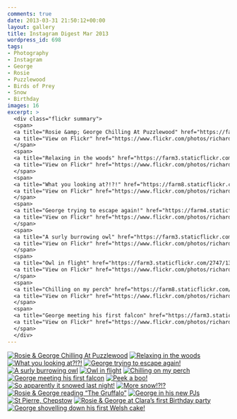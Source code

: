 ```yaml
---
comments: true
date: 2013-03-31 21:50:12+00:00
layout: gallery
title: Instagram Digest Mar 2013
wordpress_id: 698
tags:
- Photography
- Instagram
- George
- Rosie
- Puzzlewood
- Birds of Prey
- Snow
- Birthday
images: 16
excerpt: >
  <div class="flickr summary">
  <span>
  <a title="Rosie &amp; George Chilling At Puzzlewood" href="https://farm8.staticflickr.com/7340/13103465523_e4a9483a3a_b.jpg" class="image cboxElement" rel="gallery7"><img src="https://farm8.staticflickr.com/7340/13103465523_e4a9483a3a_q.jpg" alt="Rosie &amp; George Chilling At Puzzlewood"></a>
  <a title="View on Flickr" href="https://www.flickr.com/photos/richard-perry/13103465523/" class="flickrlink"> </a>
  </span>
  <span>
  <a title="Relaxing in the woods" href="https://farm3.staticflickr.com/2372/13103356435_138ee8f68c_b.jpg" class="image cboxElement" rel="gallery7"><img src="https://farm3.staticflickr.com/2372/13103356435_138ee8f68c_q.jpg" alt="Relaxing in the woods"></a>
  <a title="View on Flickr" href="https://www.flickr.com/photos/richard-perry/13103356435/" class="flickrlink"> </a>
  </span>
  <span>
  <a title="What you looking at?!?!" href="https://farm8.staticflickr.com/7400/13103352075_bde16dde96_b.jpg" class="image cboxElement" rel="gallery7"><img src="https://farm8.staticflickr.com/7400/13103352075_bde16dde96_q.jpg" alt="What you looking at?!?!"></a>
  <a title="View on Flickr" href="https://www.flickr.com/photos/richard-perry/13103352075/" class="flickrlink"> </a>
  </span>
  <span>
  <a title="George trying to escape again!" href="https://farm4.staticflickr.com/3669/13103616104_05f5ede0ac_b.jpg" class="image cboxElement" rel="gallery7"><img src="https://farm4.staticflickr.com/3669/13103616104_05f5ede0ac_q.jpg" alt="George trying to escape again!"></a>
  <a title="View on Flickr" href="https://www.flickr.com/photos/richard-perry/13103616104/" class="flickrlink"> </a>
  </span>
  <span>
  <a title="A surly burrowing owl" href="https://farm3.staticflickr.com/2520/13103614774_252c25277d_b.jpg" class="image cboxElement" rel="gallery7"><img src="https://farm3.staticflickr.com/2520/13103614774_252c25277d_q.jpg" alt="A surly burrowing owl"></a>
  <a title="View on Flickr" href="https://www.flickr.com/photos/richard-perry/13103614774/" class="flickrlink"> </a>
  </span>
  <span>
  <a title="Owl in flight" href="https://farm3.staticflickr.com/2747/13103455053_1e8366048c_b.jpg" class="image cboxElement" rel="gallery7"><img src="https://farm3.staticflickr.com/2747/13103455053_1e8366048c_q.jpg" alt="Owl in flight"></a>
  <a title="View on Flickr" href="https://www.flickr.com/photos/richard-perry/13103455053/" class="flickrlink"> </a>
  </span>
  <span>
  <a title="Chilling on my perch" href="https://farm8.staticflickr.com/7435/13103614024_182b97a715_b.jpg" class="image cboxElement" rel="gallery7"><img src="https://farm8.staticflickr.com/7435/13103614024_182b97a715_q.jpg" alt="Chilling on my perch"></a>
  <a title="View on Flickr" href="https://www.flickr.com/photos/richard-perry/13103614024/" class="flickrlink"> </a>
  </span>
  <span>
  <a title="George meeting his first falcon" href="https://farm3.staticflickr.com/2882/13103346655_db5cbd54de_b.jpg" class="image cboxElement" rel="gallery7"><img src="https://farm3.staticflickr.com/2882/13103346655_db5cbd54de_q.jpg" alt="George meeting his first falcon"></a>
  <a title="View on Flickr" href="https://www.flickr.com/photos/richard-perry/13103346655/" class="flickrlink"> </a>
  </span>
  </div>
---
```


<div class="flickr gallery">
<span>
<a title="Rosie &amp; George Chilling At Puzzlewood" href="https://farm8.staticflickr.com/7340/13103465523_e4a9483a3a_b.jpg" class="image cboxElement" rel="gallery0"><img src="https://farm8.staticflickr.com/7340/13103465523_e4a9483a3a_q.jpg" alt="Rosie &amp; George Chilling At Puzzlewood"></a>
<a title="View on Flickr" href="https://www.flickr.com/photos/richard-perry/13103465523/" class="flickrlink"> </a>
</span>
<span>
<a title="Relaxing in the woods" href="https://farm3.staticflickr.com/2372/13103356435_138ee8f68c_b.jpg" class="image cboxElement" rel="gallery0"><img src="https://farm3.staticflickr.com/2372/13103356435_138ee8f68c_q.jpg" alt="Relaxing in the woods"></a>
<a title="View on Flickr" href="https://www.flickr.com/photos/richard-perry/13103356435/" class="flickrlink"> </a>
</span>
<span>
<a title="What you looking at?!?!" href="https://farm8.staticflickr.com/7400/13103352075_bde16dde96_b.jpg" class="image cboxElement" rel="gallery0"><img src="https://farm8.staticflickr.com/7400/13103352075_bde16dde96_q.jpg" alt="What you looking at?!?!"></a>
<a title="View on Flickr" href="https://www.flickr.com/photos/richard-perry/13103352075/" class="flickrlink"> </a>
</span>
<span>
<a title="George trying to escape again!" href="https://farm4.staticflickr.com/3669/13103616104_05f5ede0ac_b.jpg" class="image cboxElement" rel="gallery0"><img src="https://farm4.staticflickr.com/3669/13103616104_05f5ede0ac_q.jpg" alt="George trying to escape again!"></a>
<a title="View on Flickr" href="https://www.flickr.com/photos/richard-perry/13103616104/" class="flickrlink"> </a>
</span>
<span>
<a title="A surly burrowing owl" href="https://farm3.staticflickr.com/2520/13103614774_252c25277d_b.jpg" class="image cboxElement" rel="gallery0"><img src="https://farm3.staticflickr.com/2520/13103614774_252c25277d_q.jpg" alt="A surly burrowing owl"></a>
<a title="View on Flickr" href="https://www.flickr.com/photos/richard-perry/13103614774/" class="flickrlink"> </a>
</span>
<span>
<a title="Owl in flight" href="https://farm3.staticflickr.com/2747/13103455053_1e8366048c_b.jpg" class="image cboxElement" rel="gallery0"><img src="https://farm3.staticflickr.com/2747/13103455053_1e8366048c_q.jpg" alt="Owl in flight"></a>
<a title="View on Flickr" href="https://www.flickr.com/photos/richard-perry/13103455053/" class="flickrlink"> </a>
</span>
<span>
<a title="Chilling on my perch" href="https://farm8.staticflickr.com/7435/13103614024_182b97a715_b.jpg" class="image cboxElement" rel="gallery0"><img src="https://farm8.staticflickr.com/7435/13103614024_182b97a715_q.jpg" alt="Chilling on my perch"></a>
<a title="View on Flickr" href="https://www.flickr.com/photos/richard-perry/13103614024/" class="flickrlink"> </a>
</span>
<span>
<a title="George meeting his first falcon" href="https://farm3.staticflickr.com/2882/13103346655_db5cbd54de_b.jpg" class="image cboxElement" rel="gallery0"><img src="https://farm3.staticflickr.com/2882/13103346655_db5cbd54de_q.jpg" alt="George meeting his first falcon"></a>
<a title="View on Flickr" href="https://www.flickr.com/photos/richard-perry/13103346655/" class="flickrlink"> </a>
</span>
<span>
<a title="Peek a boo!" href="" class="image cboxElement" rel="gallery0"><img src="https://farm8.staticflickr.com/7402/13103346195_f79ed5900e_q.jpg" alt="Peek a boo!"></a>
<a title="View on Flickr" href="https://www.flickr.com/photos/richard-perry/13103346195/" class="flickrlink"> </a>
</span>
<span>
<a title="So apparently it snowed last night!" href="https://farm4.staticflickr.com/3817/13103345985_d3460dfe0d_b.jpg" class="image cboxElement" rel="gallery0"><img src="https://farm4.staticflickr.com/3817/13103345985_d3460dfe0d_q.jpg" alt="So apparently it snowed last night!"></a>
<a title="View on Flickr" href="https://www.flickr.com/photos/richard-perry/13103345985/" class="flickrlink"> </a>
</span>
<span>
<a title="More snow!?!?" href="https://farm8.staticflickr.com/7454/13103452173_dd4060ee83_b.jpg" class="image cboxElement" rel="gallery0"><img src="https://farm8.staticflickr.com/7454/13103452173_dd4060ee83_q.jpg" alt="More snow!?!?"></a>
<a title="View on Flickr" href="https://www.flickr.com/photos/richard-perry/13103452173/" class="flickrlink"> </a>
</span>
<span>
<a title="Rosie &amp; George reading “The Gruffalo”" href="https://farm3.staticflickr.com/2138/13103610514_1848f4fca4_b.jpg" class="image cboxElement" rel="gallery0"><img src="https://farm3.staticflickr.com/2138/13103610514_1848f4fca4_q.jpg" alt="Rosie &amp; George reading “The Gruffalo”"></a>
<a title="View on Flickr" href="https://www.flickr.com/photos/richard-perry/13103610514/" class="flickrlink"> </a>
</span>
<span>
<a title="George in his new PJs" href="https://farm8.staticflickr.com/7298/13103341215_8d9667b835_b.jpg" class="image cboxElement" rel="gallery0"><img src="https://farm8.staticflickr.com/7298/13103341215_8d9667b835_q.jpg" alt="George in his new PJs"></a>
<a title="View on Flickr" href="https://www.flickr.com/photos/richard-perry/13103341215/" class="flickrlink"> </a>
</span>
<span>
<a title="St Pierre, Chepstow" href="https://farm3.staticflickr.com/2245/13103446023_7c33bc7980_b.jpg" class="image cboxElement" rel="gallery0"><img src="https://farm3.staticflickr.com/2245/13103446023_7c33bc7980_q.jpg" alt="St Pierre, Chepstow"></a>
<a title="View on Flickr" href="https://www.flickr.com/photos/richard-perry/13103446023/" class="flickrlink"> </a>
</span>
<span>
<a title="Rosie &amp; George at Clara’s first Birthday party" href="https://farm8.staticflickr.com/7437/13103439733_5634926b86_b.jpg" class="image cboxElement" rel="gallery0"><img src="https://farm8.staticflickr.com/7437/13103439733_5634926b86_q.jpg" alt="Rosie &amp; George at Clara’s first Birthday party"></a>
<a title="View on Flickr" href="https://www.flickr.com/photos/richard-perry/13103439733/" class="flickrlink"> </a>
</span>
<span>
<a title="George shovelling down his first Welsh cake!" href="https://farm8.staticflickr.com/7381/13103437563_5ab2ce3c31_b.jpg" class="image cboxElement" rel="gallery0"><img src="https://farm8.staticflickr.com/7381/13103437563_5ab2ce3c31_q.jpg" alt="George shovelling down his first Welsh cake!"></a>
<a title="View on Flickr" href="https://www.flickr.com/photos/richard-perry/13103437563/" class="flickrlink"> </a>
</span>
</div>
